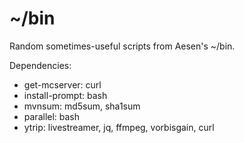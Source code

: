 ~/bin
=====
Random sometimes-useful scripts from Aesen's ~/bin.

Dependencies:
 * get-mcserver: curl
 * install-prompt: bash
 * mvnsum: md5sum, sha1sum
 * parallel: bash
 * ytrip: livestreamer, jq, ffmpeg, vorbisgain, curl
